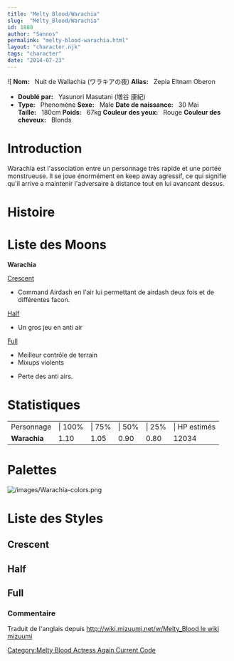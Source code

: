 ```yaml
---
title: "Melty Blood/Warachia"
slug:  "Melty_Blood/Warachia"
id: 1888
author: "Sannos"
permalink: "melty-blood-warachia.html"
layout: "character.njk"
tags: "character"
date: "2014-07-23"
---
```


![ **Nom:**   Nuit de Wallachia (ワラキアの夜)
**Alias:**   Zepia
Eltnam Oberon 
- **Doublé par:**   Yasunori Masutani (増谷
康紀)
- **Type:**   Phenomène 
**Sexe:**   Male 
**Date de naissance:**   30 Mai
**Taille:**   180cm
**Poids:**   67kg 
**Couleur des yeux:**   Rouge
**Couleur des cheveux:**   Blonds


# Introduction

Warachia est l'association entre un personnage très rapide et une portée
monstrueuse. Il se joue énormément en keep away agressif, ce qui
signifie qu'il arrive a maintenir l'adversaire à distance tout en lui
avancant dessus.

# Histoire

# Liste des Moons

**Warachia**

[Crescent](Melty_Blood/Warachia/Crescent_Moon)  
+ Command Airdash en l'air lui permettant de airdash deux fois et de
différentes facon.

[Half](Melty_Blood/Warachia/Half_Moon)  
+ Un gros jeu en anti air

[Full](Melty_Blood/Warachia/Full_Moon)  
+ Meilleur contrôle de terrain  
+ Mixups violents  
- Perte des anti airs.

# Statistiques

|              |         |        |        |        |               |
|--------------|---------|--------|--------|--------|---------------|
| Personnage   | \| 100% | \| 75% | \| 50% | \| 25% | \| HP estimés |
| **Warachia** | 1.10    | 1.05   | 0.90   | 0.80   | 12034         |

# Palettes

![](/images/Warachia-colors.png "/images/Warachia-colors.png")

# Liste des Styles

## Crescent

## Half

## Full

### Commentaire

Traduit de l'anglais depuis [http://wiki.mizuumi.net/w/Melty_Blood le
wiki
mizuumi](http://wiki.mizuumi.net/w/Melty_Blood_le_wiki_mizuumi)

[Category:Melty Blood Actress Again Current
Code](Category:Melty_Blood_Actress_Again_Current_Code)
